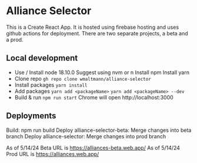 # Alliance Selector
This is a Create React App. It is hosted using firebase hosting and uses github actions for deployment. There are two separate projects, a beta and a prod.

## Local development
- Use / Install node 18.10.0 
	Suggest using nvm or n
	Install npm
	Install yarn
- Clone repo
	`gh repo clone wmaltmann/alliance-selector`
- Install packages
	`yarn install`
- Add packages
	`yarn add <packageName>`
	`yarn add <packageName> --dev`
- Build & run
	`npm run start`
	Chrome will open http://localhost:3000
	
## Deployments
Build: npm run build
Deploy alliance-selector-beta: Merge changes into beta branch
Deploy alliance-selector: Merge changes into prod branch

As of 5/14/24 Beta URL is https://alliances-beta.web.app/
As of 5/14/24 Prod URL is https://alliances.web.app/